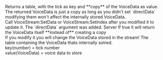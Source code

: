 <function name="GetData" parent="VoiceStream" type="classfunc">
	<description>
		Returns a table, with the tick as key and **copy** of the VoiceData as value.  
		<note>
			The returned VoiceData is just a copy as long as you didn't set `directData`<br>
			modifying them won't affect the internally stored VoiceData.<br>
			Call <page>VoiceStream:SetData</page> or <page>VoiceStream:SetIndex</page> after you modified it to update it.
		</note>
		<added version="0.7"></added>
		<changed version="0.8">
			The `directData` argument was added.
		</changed>
	</description>
	<realm>Server</realm>
	<args>
		<arg name="directData" type="boolean" default="false">
			If true it will return the VoiceData itself **instead of** creating a copy<br>
			If you modify it you will change the VoiceData stored in the stream!
		</arg>
	</args>
	<rets>
		<ret name="data" type="table">The table containing the VoiceData thats internally sotred.<br>key(number) = tick number<br>value(VoiceData) = voice data to store</ret>
	</rets>
</function>